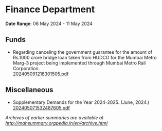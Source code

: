 # Finance Department

**Date Range**: 06 May 2024 - 11 May 2024


## Funds
- Regarding canceling the government guarantee for the amount of Rs.1000 crore bridge loan taken from HUDCO for the Mumbai Metro Marg-3 project being implemented through Mumbai Metro Rail Corporation.\
  [202405091218301505.pdf](https://gr.maharashtra.gov.in/Site/Upload/Government%20Resolutions/English/202405091218301505.pdf)

## Miscellaneous
- Supplementary Demands for the Year 2024-2025. (June, 2024.)\
  [202405071532487605.pdf](https://gr.maharashtra.gov.in/Site/Upload/Government%20Resolutions/English/202405071532487605.pdf)


*Archives of earlier summaries are available at http://mahsummary.orgpedia.in/en/archive.html*